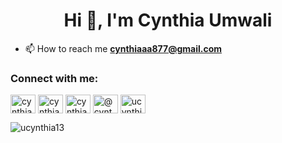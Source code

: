 <h1 align="center">Hi 👋, I'm Cynthia Umwali</h1>

- 📫 How to reach me **cynthiaaa877@gmail.com**

<h3 align="left">Connect with me:</h3>
<p align="left">
<a href="https://dev.to/cynthia_" target="blank"><img align="center" src="https://raw.githubusercontent.com/rahuldkjain/github-profile-readme-generator/master/src/images/icons/Social/devto.svg" alt="cynthia_" height="30" width="40" /></a>
<a href="https://linkedin.com/in/cynthiaumwalii" target="blank"><img align="center" src="https://raw.githubusercontent.com/rahuldkjain/github-profile-readme-generator/master/src/images/icons/Social/linked-in-alt.svg" alt="cynthiaumwalii" height="30" width="40" /></a>
<a href="https://stackoverflow.com/users/cynthia-umwali" target="blank"><img align="center" src="https://raw.githubusercontent.com/rahuldkjain/github-profile-readme-generator/master/src/images/icons/Social/stack-overflow.svg" alt="cynthia-umwali" height="30" width="40" /></a>
<a href="https://medium.com/@cynthiaaa877" target="blank"><img align="center" src="https://raw.githubusercontent.com/rahuldkjain/github-profile-readme-generator/master/src/images/icons/Social/medium.svg" alt="@cynthiaaa877" height="30" width="40" /></a>
<a href="https://codeforces.com/profile/ucynthia13" target="blank"><img align="center" src="https://raw.githubusercontent.com/rahuldkjain/github-profile-readme-generator/master/src/images/icons/Social/codeforces.svg" alt="ucynthia13" height="30" width="40" /></a>
</p>

<p><img align="center" src="https://github-readme-stats.vercel.app/api/top-langs?username=ucynthia13&show_icons=true&locale=en&layout=compact" alt="ucynthia13" /></p>
